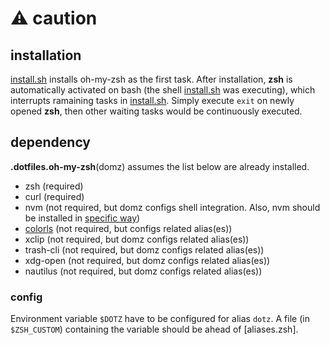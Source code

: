# :warning: caution

## installation

[install.sh](install.sh) installs oh-my-zsh as the first task. After installation, **zsh** is automatically activated on bash (the shell [install.sh](install.sh) was executing), which interrupts ramaining tasks in [install.sh](install.sh). Simply execute `exit` on newly opened **zsh**, then other waiting tasks would be continuously executed.

## dependency

**.dotfiles.oh-my-zsh**(domz) assumes the list below are already installed.

* zsh (required)
* curl (required)
* nvm (not required, but domz configs shell integration. Also, nvm should be installed in [specific way](https://github.com/creationix/nvm#manual-install))
* [colorls](https://github.com/athityakumar/colorls) (not required, but configs related alias(es))
* xclip (not required, but domz configs related alias(es))
* trash-cli (not required, but domz configs related alias(es))
* xdg-open (not required, but domz configs related alias(es))
* nautilus (not required, but domz configs related alias(es))

### config

Environment variable `$DOTZ` have to be configured for alias `dotz`. A file (in `$ZSH_CUSTOM`) containing the variable should be ahead of [aliases.zsh].